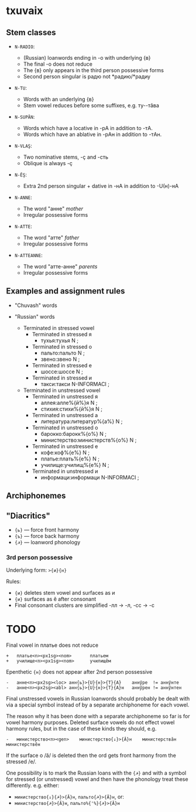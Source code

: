 # txuvaix

## Stem classes

* `N-RADIO`: 
  * (Russian) loanwords ending in -о with underlying {в}
  * The final -о does not reduce 
  * The {в} only appears in the third person possessive forms
  * Second person singular is радю not \*радию/\*радиу

* `N-TU`:
  * Words with an underlying {в}
  * Stem vowel reduces before some suffixes, e.g. ту--тӑва

* `N-SUPĂN`: 
  * Words which have a locative in -рA in addition to -тA.
  * Words which have an ablative in -рAн in addition to -тAн.

* `N-VLAŞ`: 
  * Two nominative stems, -ҫ and -сть
  * Oblique is always -ҫ

* `N-ĔŞ`: 
  * Extra 2nd person singular + dative in -нA in addition to -U(н)-нA

* `N-ANNE`: 
  * The word "анне" *mother*
  * Irregular possessive forms

* `N-ATTE`: 
  * The word "атте" *father*
  * Irregular possessive forms

* `N-ATTEANNE`: 
  * The word "атте-анне" *parents*
  * Irregular possessive forms

## Examples and assignment rules

* "Chuvash" words

* "Russian" words
  * Terminated in stressed vowel
    * Terminated in stressed я
      * тухья:тухья N ;
    * Terminated in stressed о
      * пальто:пальто N ;
      * звено:звено N ;
    * Terminated in stressed е
      * шоссе:шоссе N ;
    * Terminated in stressed и
      * такси:такси N-INFORMACI ;
  * Terminated in unstressed vowel
    * Terminated in unstressed я
      * аллея:алле%{й%}я N ;
      * стихия:стихи%{й%}я N ;
    * Terminated in unstressed а
      * литература:литератур%{а%} N ;
    * Terminated in unstressed о
      * барокко:барокк%{о%} N ;
      * министерство:министерств%{о%} N ;
    * Terminated in unstressed е
      * кофе:коф%{е%} N ;
      * платье:плать%{е%} N ;
      * училище:училищ%{е%} N ;
    * Terminated in unstressed и
      * информаци:информаци N-INFORMACI ;

## Archiphonemes 

## "Diacritics" 

* `{ь}` — force front harmony
* `{ъ}` — force back harmony
* `{☭}` — loanword phonology

### 3rd person possessive 

Underlying form: `>{и}{н}`

Rules: 

* `{и}` deletes stem vowel and surfaces as и
* `{и}` surfaces as ӗ after consonant
* Final consonant clusters are simplified -лл → -л, -сс → -с

# TODO 

Final vowel in платье does not reduce

```
+	платье<n><px1sg><nom>		платьем	
+	училище<n><px1sg><nom>		училищӗм
```

Epenthetic `{н}` does not appear after 2nd person possessive

```
-	анне<n><px2sg><loc>	анн{ь}>{U}{н}>{T}{A}	аннӳре	!= аннӳнте	
-	анне<n><px2sg><abl>	анн{ь}>{U}{н}>{T}{A}н	аннӳрен	!= аннӳнтен
```

Final unstressed vowels in Russian loanwords should probably be dealt 
with via a special symbol instead of by a separate archiphoneme for each
vowel.

The reason why it has been done with a separate archiphoneme so far is 
for vowel harmony purposes. Deleted surface vowels do not effect vowel
harmony rules, but in the case of these kinds they should, e.g. 

```
-	министерство<n><gen>	министерство{↓}>{Ă}н	министерствӑн	министерствӗн

```

If the surface о /ă/ is deleted then the ord gets front harmony from the stressed /e/.

One possibility is to mark the Russian loans with the `{☭}` and with a symbol
for stressed (or unstressed) vowel and then have the phonology treat these 
differently. e.g. either:

* `министерство{↓}{☭}>{Ă}н`, `пальто{☭}>{Ă}н`, or:
* `министерство{☭}>{Ă}н`, `пальто%{'%}{☭}>{Ă}н`





